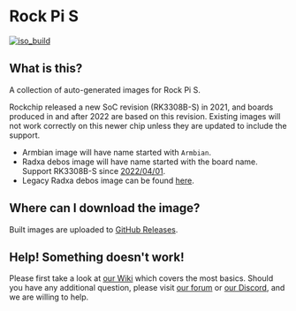# Rock Pi S
[![iso_build](https://github.com/radxa-build/rockpi-s/workflows/Build/badge.svg)](https://github.com/radxa-build/rockpi-s/actions/workflows/build.yml)

## What is this?

A collection of auto-generated images for Rock Pi S.

Rockchip released a new SoC revision (RK3308B-S) in 2021, and boards produced in and after 2022 are based on this revision. Existing images will not work correctly on this newer chip unless they are updated to include the support.

* Armbian image will have name started with `Armbian`.
* Radxa debos image will have name started with the board name.</br>
  Support RK3308B-S since [2022/04/01](https://github.com/radxa-build/rockpi-s/releases/tag/20220401-0343).
* Legacy Radxa debos image can be found [here](https://github.com/radxa/rock-pi-s-images-released/releases).

## Where can I download the image?

Built images are uploaded to [GitHub Releases](https://github.com/radxa-build/rockpi-s/releases/latest).

## Help! Something doesn't work!

Please first take a look at [our Wiki](https://wiki.radxa.com/Home) which covers the most basics.
Should you have any additional question, please visit [our forum](https://rock.sh/go) or [our Discord](https://rock.sh/go), and we are willing to help.

